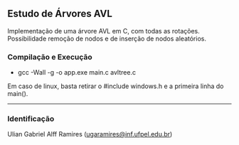 ## Estudo de Árvores AVL
Implementação de uma árvore AVL em C, com todas as rotações. Possibilidade remoção de nodos e de inserção de nodos aleatórios.

 ### Compilação e Execução

 - gcc -Wall -g -o app.exe main.c avltree.c
 
  Em caso de linux, basta retirar o #include windows.h e a primeira linha do main(). 
 ________________________________________________________
 ### Identificação
 Ulian Gabriel Alff Ramires (ugaramires@inf.ufpel.edu.br)
 